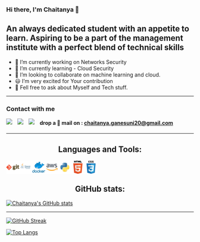 ### Hi there, I'm Chaitanya 👋

## An always dedicated student with an appetite to learn. Aspiring to be a part of the management institute with a perfect blend of technical skills


- 🔭 I’m currently working on Networks Security
- 🌱 I’m currently learning - Cloud Security
- 👯 I’m looking to collaborate on machine learning and cloud.
- 😃 I’m very excited for Your contribution
- 💬 Fell free to ask about Myself and Tech stuff.

<hr style="height:2px;border-width:0;color:gray;background-color:gray">

### Contact with me

[<img align="left" src="https://cdn.jsdelivr.net/npm/simple-icons@v3/icons/linkedin.svg" width="30"/>][linkedin]
[<img align="left" src="https://cdn.jsdelivr.net/npm/simple-icons@v3/icons/instagram.svg" width="30"/>][instagram]
[<img align="left" src="https://cdn.jsdelivr.net/npm/simple-icons@v3/icons/facebook.svg" width="30"/>][facebook]


#### drop a 📧 mail on :	chaitanya.ganesuni20@gmail.com

<hr style="height:2px;border-width:0;color:gray;background-color:gray">

[instagram]:https://www.instagram.com/chaitanya_ganesuni/
[linkedin]:https://www.linkedin.com/in/chaitanya-ganesuni-1aa37a18a/
[facebook]:https://www.facebook.com/profile.php?id=100032837404617


<h2 align="center">Languages and Tools:</h2>


[<img align="left" src="https://raw.githubusercontent.com/github/explore/80688e429a7d4ef2fca1e82350fe8e3517d3494d/topics/git/git.png" width="35px"/>][git]
[<img align="left" src="https://raw.githubusercontent.com/github/explore/80688e429a7d4ef2fca1e82350fe8e3517d3494d/topics/java/java.png" width="35px"/>][java]
[<img align="left" src="https://raw.githubusercontent.com/github/explore/80688e429a7d4ef2fca1e82350fe8e3517d3494d/topics/docker/docker.png" width="35px"/>][docker]
[<img align="left" src="https://raw.githubusercontent.com/github/explore/80688e429a7d4ef2fca1e82350fe8e3517d3494d/topics/aws/aws.png" width="35px"/>][aws]
[<img align="left" src="https://raw.githubusercontent.com/github/explore/80688e429a7d4ef2fca1e82350fe8e3517d3494d/topics/python/python.png" width="35px"/>][python]
[<img align="left" src="https://raw.githubusercontent.com/github/explore/80688e429a7d4ef2fca1e82350fe8e3517d3494d/topics/html/html.png" width="35px"/>][html]
[<img align="left" src="https://raw.githubusercontent.com/github/explore/80688e429a7d4ef2fca1e82350fe8e3517d3494d/topics/css/css.png" width="35px"/>][css]

[git]:https://git-scm.com/
[java]:https://www.java.com/en/
[docker]:https://www.docker.com/
[aws]:https://aws.amazon.com/
[python]:https://www.python.org/
[html]:https://www.w3schools.com/html/
[css]:https://www.w3schools.com/css/
<br />
<br />

<h2 align="center">GitHub stats:</h2>


[![Chaitanya's GitHub stats](https://github-readme-stats.vercel.app/api?username=ChaitanyaGanesuni&show_icons=true&theme=radical)](https://github.com/ChaitanyaGanesuni/github-readme-stats)


<hr style="height:2px;border-width:0;color:gray;background-color:gray">

[![GitHub Streak](https://github-readme-streak-stats.herokuapp.com/?user=ChaitanyaGanesuni&theme=highcontrast)](https://git.io/streak-stats)


[![Top Langs](https://github-readme-stats.vercel.app/api/top-langs/?username=ChaitanyaGanesuni)](https://github.com/ChaitanyaGanesuni/github-readme-stats)

